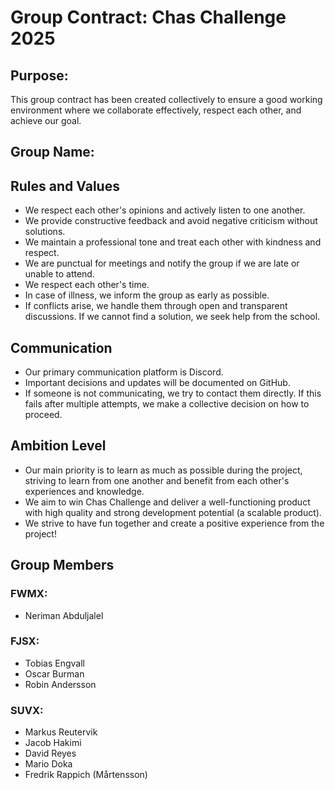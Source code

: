 # Group Contract: Chas Challenge 2025

## Purpose:
This group contract has been created collectively to ensure a good working environment where we collaborate effectively, respect each other, and achieve our goal.

## Group Name: 

## Rules and Values  
- We respect each other's opinions and actively listen to one another.  
- We provide constructive feedback and avoid negative criticism without solutions.  
- We maintain a professional tone and treat each other with kindness and respect.  
- We are punctual for meetings and notify the group if we are late or unable to attend.  
- We respect each other's time.  
- In case of illness, we inform the group as early as possible.  
- If conflicts arise, we handle them through open and transparent discussions. If we cannot find a solution, we seek help from the school.  

## Communication  
- Our primary communication platform is Discord.  
- Important decisions and updates will be documented on GitHub.  
- If someone is not communicating, we try to contact them directly. If this fails after multiple attempts, we make a collective decision on how to proceed.  

## Ambition Level  
- Our main priority is to learn as much as possible during the project, striving to learn from one another and benefit from each other's experiences and knowledge.  
- We aim to win Chas Challenge and deliver a well-functioning product with high quality and strong development potential (a scalable product).  
- We strive to have fun together and create a positive experience from the project!  

## Group Members  

### FWMX:  
- Neriman Abduljalel  

### FJSX:  
- Tobias Engvall  
- Oscar Burman  
- Robin Andersson  

### SUVX:  
- Markus Reutervik  
- Jacob Hakimi  
- David Reyes  
- Mario Doka  
- Fredrik Rappich (Mårtensson)  
